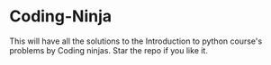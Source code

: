 # Coding-Ninja
This will have all the solutions to the Introduction to python course's problems by Coding ninjas. Star the repo if you like it.
